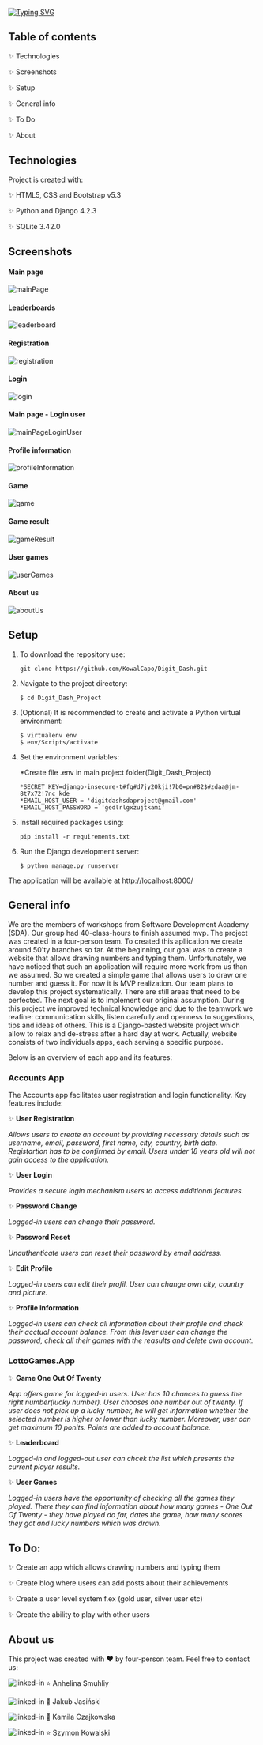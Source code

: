 <p></p>

[![Typing SVG](https://readme-typing-svg.demolab.com?font=Satisfy&weight=800&size=40&pause=1000&color=000000&width=435&lines=Digit+Dash+Website)](https://git.io/typing-svg)

## Table of contents

:sparkles: Technologies

:sparkles: Screenshots

:sparkles: Setup

:sparkles: General info

:sparkles: To Do

:sparkles: About

## Technologies

Project is created with:

:sparkles: HTML5, CSS and Bootstrap v5.3 

:sparkles: Python and Django 4.2.3 

:sparkles: SQLite 3.42.0
## Screenshots
#### Main page
![mainPage](/static/images/mainPage.png)

#### Leaderboards
![leaderboard](/static/images/leaderboard.png)

#### Registration
![registration](/static/images/registration.png)

#### Login
![login](/static/images/login.png)

#### Main page - Login user
![mainPageLoginUser](/static/images/mainPageLoginUser.png)

#### Profile information
![profileInformation](/static/images/profileInformation.png)

#### Game
![game](/static/images/game.png)

#### Game result
![gameResult](/static/images/gameResult.png)

#### User games
![userGames](/static/images/userGames.png)

#### About us
![aboutUs](/static/images/aboutUs.png)
## Setup

1. To download the repository use:
    ```
    git clone https://github.com/KowalCapo/Digit_Dash.git
    ```
2. Navigate to the project directory:
    ```
    $ cd Digit_Dash_Project
    ```
3. (Optional) It is recommended to create and activate a Python virtual environment:
    ```
    $ virtualenv env
    $ env/Scripts/activate
    ```

4. Set the environment variables:
    
    *Create file .env in main project folder(Digit_Dash_Project)
    ```
    *SECRET_KEY=django-insecure-t#fg#d7jy20kji!7b0=pn#82$#zdaa@jm-8t7x72!7nc_kde
    *EMAIL_HOST_USER = 'digitdashsdaproject@gmail.com'
    *EMAIL_HOST_PASSWORD = 'gedlrlgxzujtkami'
    ```
5. Install required packages using:
    ```
    pip install -r requirements.txt
    ```
6. Run the Django development server:
    ```
    $ python manage.py runserver
    ```
The application will be available at http://localhost:8000/
## General info

We are the members of workshops from Software Development Academy (SDA). Our group had 40-class-hours to finish assumed mvp. The project was created in a four-person team. To created this apllication we create around 50'ty branches so far. At the beginning, our goal was to create a website that allows drawing numbers and typing them. Unfortunately, we have noticed that such an application will require more work from us than we assumed. So we created a simple game that allows users to draw one number and guess it. 
For now it is MVP realization. Our team plans to develop this project systematically. There are still areas that need to be perfected. The next goal is to implement our original assumption. During this project we improved technical knowledge and due to the teamwork we reafine: communication skills, listen carefully and openness to suggestions, tips and ideas of others.
This is a Django-basted website project which allow to relax and de-stress after a hard day at work. Actually, website consists of two individuals apps, each serving a specific purpose.

Below is an overview of each app and its features:

### Accounts App

The Accounts app facilitates user registration and login functionality. Key features include:

:sparkles: **User Registration**

*Allows users to create an account by providing necessary details such as username, email, password, first name, city, country, birth date. Registartion has to be confirmed by email. Users under 18 years old will not gain access to the application.* 

:sparkles: **User Login**

*Provides a secure login mechanism users to access additional features.*

:sparkles: **Password Change**

*Logged-in users can change their password.*

:sparkles: **Password Reset**

*Unauthenticate users can reset their password by email address.*

:sparkles: **Edit Profile**

*Logged-in users can edit their profil. User can change own city, country and picture.*

:sparkles: **Profile Information**

*Logged-in users can check all information about their profile and check their acctual account balance. From this lever user can change the password, check all their games with the reasults and delete own account.*

### LottoGames.App
		
:sparkles: **Game One Out Of Twenty**

*App offers game for logged-in users. User has 10 chances to guess the right number(lucky number). User chooses one number out of twenty. If user does not pick up a lucky number, he will get information whether the selected number is higher or lower than lucky number. Moreover, user can get maximum 10 ponits. Points are added to account balance.*

:sparkles: **Leaderboard**

*Logged-in and logged-out user can chcek the list which presents the current player results.*

:sparkles: **User Games**

*Logged-in users have the opportunity of checking all the games they played. There they can find information about how many games - One Out Of Twenty - they have played do far, dates the game, how many scores they got and lucky numbers which was drawn.*

## To Do:

:sparkles: Create an app which allows drawing numbers and typing them

:sparkles: Create blog where users can add posts about their achievements

:sparkles: Create a user level system f.ex (gold user, silver user etc)

:sparkles: Create the ability to play with other users

## About us
This project was created with :heart: by four-person team. Feel free to contact us:

:star: Anhelina Smuhliy
    [<img align="left" alt="linked-in" src="https://img.shields.io/badge/linkedin-%230077B5.svg?&style=for-the-badge&logo=linkedin&logoColor=white" />](https://www.linkedin.com/in/anhelina-smuhliy-b20200288)

:star2: Jakub Jasiński
    [<img align="left" alt="linked-in" src="https://img.shields.io/badge/linkedin-%230077B5.svg?&style=for-the-badge&logo=linkedin&logoColor=white" />](https://www.linkedin.com/in/jasinski-jakub/)

:star2: Kamila Czajkowska
    [<img align="left" alt="linked-in" src="https://img.shields.io/badge/linkedin-%230077B5.svg?&style=for-the-badge&logo=linkedin&logoColor=white" />](https://www.linkedin.com/in/kamila-czajkowska/)

:star: Szymon Kowalski
    [<img align="left" alt="linked-in" src="https://img.shields.io/badge/linkedin-%230077B5.svg?&style=for-the-badge&logo=linkedin&logoColor=white" />](https://www.linkedin.com/in/szymon-kowalski-843806257/)